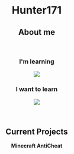 <h1 align="center">Hunter171</h1>

<h2 align="center">About me</h2>
<br>
<h3 align="center">I'm learning</h3>

<p align="center">
  <a href="https://skillicons.dev">
    <img src="https://skillicons.dev/icons?i=python,java,html,css,js,nodejs,typescript,react" />
  </a>
</p>

<h3 align="center">I want to learn</h3>

<p align="center">
  <a href="https://skillicons.dev">
    <img src="https://skillicons.dev/icons?i=tensorflow,mongodb,unity,arduino,kotlin,c,cs,cpp,docker,php,raspberrypi,regex,rust" />
  </a>
</p>
<br>
<h2 align="center">Current Projects</h2>

<p align="center"><b>Minecraft AntiCheat</b></p>
